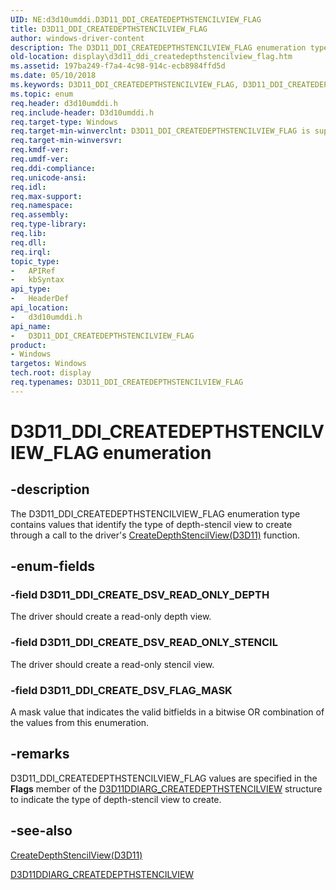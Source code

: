```yaml
---
UID: NE:d3d10umddi.D3D11_DDI_CREATEDEPTHSTENCILVIEW_FLAG
title: D3D11_DDI_CREATEDEPTHSTENCILVIEW_FLAG
author: windows-driver-content
description: The D3D11_DDI_CREATEDEPTHSTENCILVIEW_FLAG enumeration type contains values that identify the type of depth-stencil view to create through a call to the driver's CreateDepthStencilView(D3D11) function.
old-location: display\d3d11_ddi_createdepthstencilview_flag.htm
ms.assetid: 197ba249-f7a4-4c98-914c-ecb8984ffd5d
ms.date: 05/10/2018
ms.keywords: D3D11_DDI_CREATEDEPTHSTENCILVIEW_FLAG, D3D11_DDI_CREATEDEPTHSTENCILVIEW_FLAG enumeration [Display Devices], D3D11_DDI_CREATE_DSV_FLAG_MASK, D3D11_DDI_CREATE_DSV_READ_ONLY_DEPTH, D3D11_DDI_CREATE_DSV_READ_ONLY_STENCIL, UMDisplayDriver_Dx11param_Structs_1148b880-7553-4a83-b602-c6b80d79b29f.xml, d3d10umddi/D3D11_DDI_CREATEDEPTHSTENCILVIEW_FLAG, d3d10umddi/D3D11_DDI_CREATE_DSV_FLAG_MASK, d3d10umddi/D3D11_DDI_CREATE_DSV_READ_ONLY_DEPTH, d3d10umddi/D3D11_DDI_CREATE_DSV_READ_ONLY_STENCIL, display.d3d11_ddi_createdepthstencilview_flag
ms.topic: enum
req.header: d3d10umddi.h
req.include-header: D3d10umddi.h
req.target-type: Windows
req.target-min-winverclnt: D3D11_DDI_CREATEDEPTHSTENCILVIEW_FLAG is supported beginning with the Windows 7 operating system.
req.target-min-winversvr: 
req.kmdf-ver: 
req.umdf-ver: 
req.ddi-compliance: 
req.unicode-ansi: 
req.idl: 
req.max-support: 
req.namespace: 
req.assembly: 
req.type-library: 
req.lib: 
req.dll: 
req.irql: 
topic_type:
-	APIRef
-	kbSyntax
api_type:
-	HeaderDef
api_location:
-	d3d10umddi.h
api_name:
-	D3D11_DDI_CREATEDEPTHSTENCILVIEW_FLAG
product:
- Windows
targetos: Windows
tech.root: display
req.typenames: D3D11_DDI_CREATEDEPTHSTENCILVIEW_FLAG
---
```


# D3D11_DDI_CREATEDEPTHSTENCILVIEW_FLAG enumeration


## -description


The D3D11_DDI_CREATEDEPTHSTENCILVIEW_FLAG enumeration type contains values that identify the type of depth-stencil view to create through a call to the driver's <a href="https://msdn.microsoft.com/cf4c34da-71df-4b49-b1c8-73d1a2dbc3cb">CreateDepthStencilView(D3D11)</a> function. 


## -enum-fields




### -field D3D11_DDI_CREATE_DSV_READ_ONLY_DEPTH

The driver should create a read-only depth view. 


### -field D3D11_DDI_CREATE_DSV_READ_ONLY_STENCIL

The driver should create a read-only stencil view.


### -field D3D11_DDI_CREATE_DSV_FLAG_MASK

A mask value that indicates the valid bitfields in a bitwise OR combination of the values from this enumeration. 


## -remarks



D3D11_DDI_CREATEDEPTHSTENCILVIEW_FLAG values are specified in the <b>Flags</b> member of the <a href="https://msdn.microsoft.com/library/windows/hardware/ff542048">D3D11DDIARG_CREATEDEPTHSTENCILVIEW</a> structure to indicate the type of depth-stencil view to create.  




## -see-also




<a href="https://msdn.microsoft.com/cf4c34da-71df-4b49-b1c8-73d1a2dbc3cb">CreateDepthStencilView(D3D11)</a>



<a href="https://msdn.microsoft.com/library/windows/hardware/ff542048">D3D11DDIARG_CREATEDEPTHSTENCILVIEW</a>
 

 

